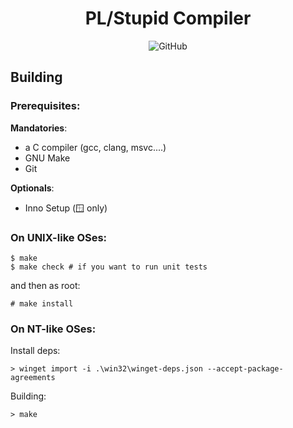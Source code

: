 <div align="center">

# PL/Stupid Compiler

![GitHub](https://img.shields.io/github/license/d0p1s4m4/PLSc?logo=opensourceinitiative&style=flat-square)

</div>


## Building

### Prerequisites:

**Mandatories**:
- a C compiler (gcc, clang, msvc....)
- GNU Make
- Git

**Optionals**:
- Inno Setup (:window: only)

### On UNIX-like OSes:

```
$ make
$ make check # if you want to run unit tests
```

and then as root:
```
# make install
```

### On NT-like OSes:

Install deps:
```
> winget import -i .\win32\winget-deps.json --accept-package-agreements
```

Building:

```
> make
```
